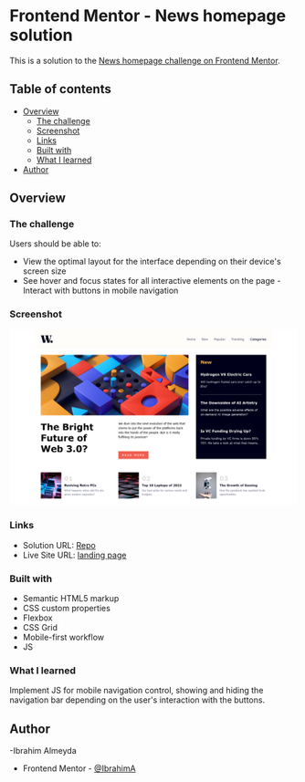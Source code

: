 # Frontend Mentor - News homepage solution

This is a solution to the [News homepage challenge on Frontend Mentor](https://www.frontendmentor.io/challenges/news-homepage-H6SWTa1MFl).

## Table of contents

- [Overview](#overview)
  - [The challenge](#the-challenge)
  - [Screenshot](#screenshot)
  - [Links](#links)
  - [Built with](#built-with)
  - [What I learned](#what-i-learned)
- [Author](#author)


## Overview

### The challenge

Users should be able to:

- View the optimal layout for the interface depending on their device's screen size
- See hover and focus states for all interactive elements on the page
-Interact with buttons in mobile navigation

### Screenshot

![](./screenshot/desktop.png)
  

### Links

- Solution URL: [Repo](https://github.com/Ibrahim-003/juniorProject_4)
- Live Site URL: [landing page](https://ibrahim-003.github.io/juniorProject_4/)

### Built with

- Semantic HTML5 markup
- CSS custom properties
- Flexbox
- CSS Grid
- Mobile-first workflow
- JS

### What I learned

Implement JS for mobile navigation control, showing and hiding the navigation bar depending on the user's interaction with the buttons.

## Author

-Ibrahim Almeyda 
- Frontend Mentor - [@IbrahimA](https://www.frontendmentor.io/profile/Ibrahim-003)
